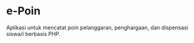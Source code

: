 # e-Poin
Aplikasi untuk mencatat poin pelanggaran, penghargaan, dan dispensasi siswa/i berbasis PHP.